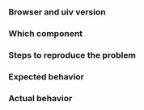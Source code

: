 ### Browser and uiv version


### Which component


### Steps to reproduce the problem


### Expected behavior


### Actual behavior



